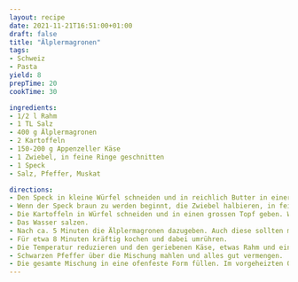 ```yaml
---
layout: recipe
date: 2021-11-21T16:51:00+01:00
draft: false
title: "Älplermagronen"
tags:
- Schweiz
- Pasta
yield: 8
prepTime: 20
cookTime: 30

ingredients:
- 1/2 l Rahm
- 1 TL Salz
- 400 g Älplermagronen
- 2 Kartoffeln
- 150-200 g Appenzeller Käse
- 1 Zwiebel, in feine Ringe geschnitten
- 1 Speck
- Salz, Pfeffer, Muskat

directions:
- Den Speck in kleine Würfel schneiden und in reichlich Butter in einer Pfanne langsam braten, bis er knusprig ist.
- Wenn der Speck braun zu werden beginnt, die Zwiebel halbieren, in feine Ringe schneiden und zum Speck in die Pfanne geben. Braten, bis die Zwiebeln goldbraun sind.
- Die Kartoffeln in Würfel schneiden und in einen grossen Topf geben. Wasser hinzufügen, bis die Kartoffeln bedeckt sind.
- Das Wasser salzen.
- Nach ca. 5 Minuten die Älplermagronen dazugeben. Auch diese sollten mit Wasser bedeckt sein.
- Für etwa 8 Minuten kräftig kochen und dabei umrühren.
- Die Temperatur reduzieren und den geriebenen Käse, etwas Rahm und eine Prise Muskatnuss dazugeben.
- Schwarzen Pfeffer über die Mischung mahlen und alles gut vermengen.
- Die gesamte Mischung in eine ofenfeste Form füllen. Im vorgeheizten Ofen für ca. 20 Minuten bei 160 Grad Celsius backen. 
---
```


